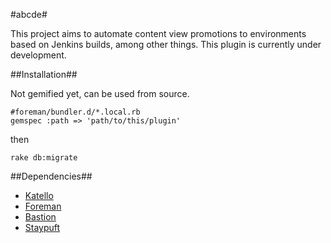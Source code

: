 #abcde#

This project aims to automate content view promotions to environments based on Jenkins builds, among other things. This plugin is currently under development.

##Installation##

 Not gemified yet, can be used from source.

```
#foreman/bundler.d/*.local.rb
gemspec :path => 'path/to/this/plugin'
```
then
```
rake db:migrate
```

##Dependencies##

* [Katello](https://github.com/Katello/katello)
* [Foreman](https://github.com/theforeman/foreman)
* [Bastion](https://github.com/Katello/bastion)
* [Staypuft](https://github.com/theforeman/staypuft)

